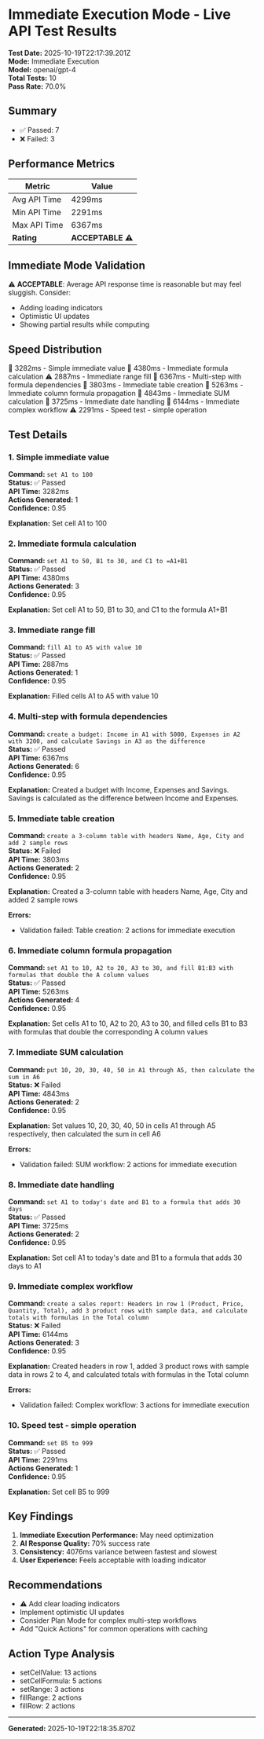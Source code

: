 # Immediate Execution Mode - Live API Test Results

**Test Date:** 2025-10-19T22:17:39.201Z  
**Mode:** Immediate Execution  
**Model:** openai/gpt-4  
**Total Tests:** 10  
**Pass Rate:** 70.0%

## Summary

- ✅ Passed: 7
- ❌ Failed: 3

## Performance Metrics

| Metric | Value |
|--------|-------|
| Avg API Time | 4299ms |
| Min API Time | 2291ms |
| Max API Time | 6367ms |
| **Rating** | **ACCEPTABLE ⚠️** |

## Immediate Mode Validation

⚠️ **ACCEPTABLE**: Average API response time is reasonable but may feel sluggish. Consider:
- Adding loading indicators
- Optimistic UI updates
- Showing partial results while computing

## Speed Distribution

🐌 3282ms - Simple immediate value
🐌 4380ms - Immediate formula calculation
⚠️ 2887ms - Immediate range fill
🐌 6367ms - Multi-step with formula dependencies
🐌 3803ms - Immediate table creation
🐌 5263ms - Immediate column formula propagation
🐌 4843ms - Immediate SUM calculation
🐌 3725ms - Immediate date handling
🐌 6144ms - Immediate complex workflow
⚠️ 2291ms - Speed test - simple operation

## Test Details


### 1. Simple immediate value

**Command:** `set A1 to 100`  
**Status:** ✅ Passed  
**API Time:** 3282ms  
**Actions Generated:** 1  
**Confidence:** 0.95

**Explanation:** Set cell A1 to 100




### 2. Immediate formula calculation

**Command:** `set A1 to 50, B1 to 30, and C1 to =A1+B1`  
**Status:** ✅ Passed  
**API Time:** 4380ms  
**Actions Generated:** 3  
**Confidence:** 0.95

**Explanation:** Set cell A1 to 50, B1 to 30, and C1 to the formula A1+B1




### 3. Immediate range fill

**Command:** `fill A1 to A5 with value 10`  
**Status:** ✅ Passed  
**API Time:** 2887ms  
**Actions Generated:** 1  
**Confidence:** 0.95

**Explanation:** Filled cells A1 to A5 with value 10




### 4. Multi-step with formula dependencies

**Command:** `create a budget: Income in A1 with 5000, Expenses in A2 with 3200, and calculate Savings in A3 as the difference`  
**Status:** ✅ Passed  
**API Time:** 6367ms  
**Actions Generated:** 6  
**Confidence:** 0.95

**Explanation:** Created a budget with Income, Expenses and Savings. Savings is calculated as the difference between Income and Expenses.




### 5. Immediate table creation

**Command:** `create a 3-column table with headers Name, Age, City and add 2 sample rows`  
**Status:** ❌ Failed  
**API Time:** 3803ms  
**Actions Generated:** 2  
**Confidence:** 0.95

**Explanation:** Created a 3-column table with headers Name, Age, City and added 2 sample rows

**Errors:**
- Validation failed: Table creation: 2 actions for immediate execution


### 6. Immediate column formula propagation

**Command:** `set A1 to 10, A2 to 20, A3 to 30, and fill B1:B3 with formulas that double the A column values`  
**Status:** ✅ Passed  
**API Time:** 5263ms  
**Actions Generated:** 4  
**Confidence:** 0.95

**Explanation:** Set cells A1 to 10, A2 to 20, A3 to 30, and filled cells B1 to B3 with formulas that double the corresponding A column values




### 7. Immediate SUM calculation

**Command:** `put 10, 20, 30, 40, 50 in A1 through A5, then calculate the sum in A6`  
**Status:** ❌ Failed  
**API Time:** 4843ms  
**Actions Generated:** 2  
**Confidence:** 0.95

**Explanation:** Set values 10, 20, 30, 40, 50 in cells A1 through A5 respectively, then calculated the sum in cell A6

**Errors:**
- Validation failed: SUM workflow: 2 actions for immediate execution


### 8. Immediate date handling

**Command:** `set A1 to today's date and B1 to a formula that adds 30 days`  
**Status:** ✅ Passed  
**API Time:** 3725ms  
**Actions Generated:** 2  
**Confidence:** 0.95

**Explanation:** Set cell A1 to today's date and B1 to a formula that adds 30 days to A1




### 9. Immediate complex workflow

**Command:** `create a sales report: Headers in row 1 (Product, Price, Quantity, Total), add 3 product rows with sample data, and calculate totals with formulas in the Total column`  
**Status:** ❌ Failed  
**API Time:** 6144ms  
**Actions Generated:** 3  
**Confidence:** 0.95

**Explanation:** Created headers in row 1, added 3 product rows with sample data in rows 2 to 4, and calculated totals with formulas in the Total column

**Errors:**
- Validation failed: Complex workflow: 3 actions for immediate execution


### 10. Speed test - simple operation

**Command:** `set B5 to 999`  
**Status:** ✅ Passed  
**API Time:** 2291ms  
**Actions Generated:** 1  
**Confidence:** 0.95

**Explanation:** Set cell B5 to 999




## Key Findings

1. **Immediate Execution Performance:** May need optimization
2. **AI Response Quality:** 70% success rate
3. **Consistency:** 4076ms variance between fastest and slowest
4. **User Experience:** Feels acceptable with loading indicator

## Recommendations

- ⚠️ Add clear loading indicators
- Implement optimistic UI updates
- Consider Plan Mode for complex multi-step workflows
- Add "Quick Actions" for common operations with caching

## Action Type Analysis

- setCellValue: 13 actions
- setCellFormula: 5 actions
- setRange: 3 actions
- fillRange: 2 actions
- fillRow: 2 actions

---

**Generated:** 2025-10-19T22:18:35.870Z
